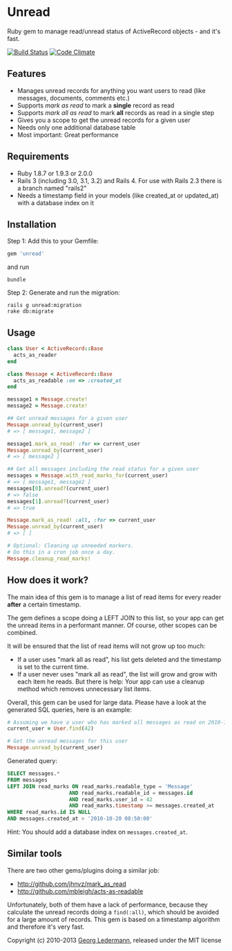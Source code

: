 Unread
======

Ruby gem to manage read/unread status of ActiveRecord objects - and it's fast.

[![Build Status](https://travis-ci.org/ledermann/unread.png?branch=master)](https://travis-ci.org/ledermann/unread)
[![Code Climate](https://codeclimate.com/github/ledermann/unread.png)](https://codeclimate.com/github/ledermann/unread)

## Features

* Manages unread records for anything you want users to read (like messages, documents, comments etc.)
* Supports _mark as read_ to mark a **single** record as read
* Supports _mark all as read_ to mark **all** records as read in a single step
* Gives you a scope to get the unread records for a given user
* Needs only one additional database table
* Most important: Great performance


## Requirements

* Ruby 1.8.7 or 1.9.3 or 2.0.0
* Rails 3 (including 3.0, 3.1, 3.2) and Rails 4. For use with Rails 2.3 there is a branch named "rails2"
* Needs a timestamp field in your models (like created_at or updated_at) with a database index on it


## Installation

Step 1: Add this to your Gemfile:

```ruby
gem 'unread'
```

and run

```shell
bundle
```


Step 2: Generate and run the migration:

```shell
rails g unread:migration
rake db:migrate
```


## Usage

```ruby
class User < ActiveRecord::Base
  acts_as_reader
end

class Message < ActiveRecord::Base
  acts_as_readable :on => :created_at
end

message1 = Message.create!
message2 = Message.create!

## Get unread messages for a given user
Message.unread_by(current_user)
# => [ message1, message2 ]

message1.mark_as_read! :for => current_user
Message.unread_by(current_user)
# => [ message2 ]

## Get all messages including the read status for a given user
messages = Message.with_read_marks_for(current_user)
# => [ message1, message2 ]
messages[0].unread?(current_user)
# => false
messages[1].unread?(current_user)
# => true

Message.mark_as_read! :all, :for => current_user
Message.unread_by(current_user)
# => [ ]

# Optional: Cleaning up unneeded markers.
# Do this in a cron job once a day.
Message.cleanup_read_marks!
```


## How does it work?

The main idea of this gem is to manage a list of read items for every reader **after** a certain timestamp.

The gem defines a scope doing a LEFT JOIN to this list, so your app can get the unread items in a performant manner. Of course, other scopes can be combined.

It will be ensured that the list of read items will not grow up too much:

* If a user uses "mark all as read", his list gets deleted and the timestamp is set to the current time.
* If a user never uses "mark all as read", the list will grow and grow with each item he reads. But there is help: Your app can use a cleanup method which removes unnecessary list items.

Overall, this gem can be used for large data. Please have a look at the generated SQL queries, here is an example:

```ruby
# Assuming we have a user who has marked all messages as read on 2010-10-20 08:50
current_user = User.find(42)

# Get the unread messages for this user
Message.unread_by(current_user)
```

Generated query:

```sql
SELECT messages.*
FROM messages
LEFT JOIN read_marks ON read_marks.readable_type = 'Message'
                    AND read_marks.readable_id = messages.id
                    AND read_marks.user_id = 42
                    AND read_marks.timestamp >= messages.created_at
WHERE read_marks.id IS NULL
AND messages.created_at > '2010-10-20 08:50:00'
```

Hint: You should add a database index on `messages.created_at`.


## Similar tools

There are two other gems/plugins doing a similar job:

* http://github.com/jhnvz/mark_as_read
* http://github.com/mbleigh/acts-as-readable

Unfortunately, both of them have a lack of performance, because they calculate the unread records doing a `find(:all)`, which should be avoided for a large amount of records. This gem is based on a timestamp algorithm and therefore it's very fast.


Copyright (c) 2010-2013 [Georg Ledermann](http://www.georg-ledermann.de), released under the MIT license
